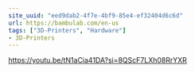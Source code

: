 ```yaml
---
site_uuid: "eed9dab2-4f7e-4bf9-85e4-ef32404d6c6d"
url: https://bambulab.com/en-us
tags: ["3D-Printers", "Hardware"]
- 3D-Printers
---
```


https://youtu.be/tN1aCia41DA?si=8QScF7LXh08RrYXR
